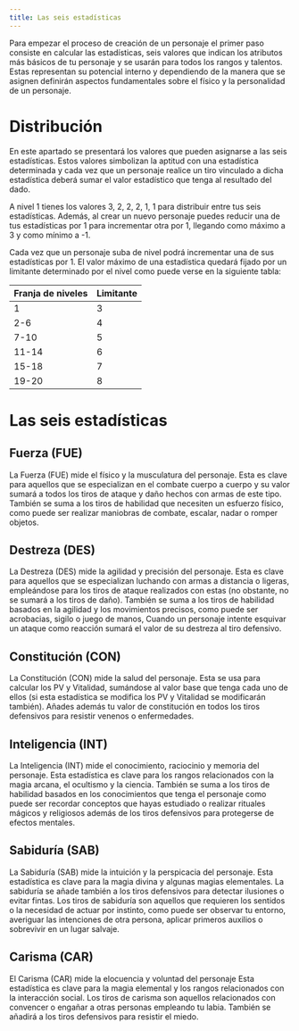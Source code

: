 ```yaml
---
title: Las seis estadísticas
---
```




Para empezar el proceso de creación de un personaje el primer paso consiste en calcular las estadísticas, seis valores que indican los atributos más básicos de tu personaje y se usarán para todos los rangos y talentos. Estas representan su potencial interno y dependiendo de la manera que se asignen definirán aspectos fundamentales sobre el físico y la personalidad de un personaje.

# Distribución

En este apartado se presentará los valores que pueden asignarse a las seis estadísticas. Estos valores simbolizan la aptitud con una estadística determinada y cada vez que un personaje realice un tiro vinculado a dicha estadística deberá sumar el valor estadístico que tenga al resultado del dado.

A nivel 1 tienes los valores 3, 2, 2, 2, 1, 1 para distribuir entre tus seis estadísticas.  Además, al crear un nuevo personaje puedes reducir una de tus estadísticas por 1 para incrementar otra por 1, llegando como máximo a 3 y como mínimo a -1.

Cada vez que un personaje suba de nivel podrá incrementar una de sus estadísticas por 1. El valor máximo de una estadística quedará fijado por un limitante determinado por el nivel como puede verse en la siguiente tabla:

| Franja de niveles | Limitante |
| ----------------- | --------- |
| 1                 | 3         |
| 2-6               | 4         |
| 7-10              | 5         |
| 11-14             | 6         |
| 15-18             | 7         |
| 19-20             | 8         |

# Las seis estadísticas

## **Fuerza** (FUE)

La Fuerza (FUE) mide el físico y la musculatura del personaje. Esta es clave para aquellos que se especializan en el combate cuerpo a cuerpo y su valor sumará a todos los tiros de ataque y daño hechos con armas de este tipo. También se suma a los tiros de habilidad que necesiten un esfuerzo físico, como puede ser realizar maniobras de combate, escalar, nadar o romper objetos.

## **Destreza** (DES) 

La Destreza (DES) mide la agilidad y precisión del personaje. Esta es clave para aquellos que se especializan luchando con armas a distancia o ligeras, empleándose para los tiros de ataque realizados con estas (no obstante, no se sumará a los tiros de daño). También se suma a los tiros de habilidad basados en la agilidad y los movimientos precisos, como puede ser acrobacias, sigilo o juego de manos, Cuando un personaje intente esquivar un ataque como reacción sumará el valor de su destreza al tiro defensivo.

## **Constitución (CON)**  

La Constitución (CON) mide la salud del personaje. Esta se usa para calcular los PV y Vitalidad, sumándose al valor base que tenga cada uno de ellos (si esta estadística se modifica los PV y Vitalidad se modificarán también). Añades además tu valor de constitución en todos los tiros defensivos para resistir venenos o enfermedades. 

## **Inteligencia (INT)**

 La Inteligencia (INT) mide el conocimiento, raciocinio y memoria del personaje. Esta estadística es clave para los rangos relacionados con la magia arcana, el ocultismo y la ciencia. También se suma a los tiros de habilidad basados en los conocimientos que tenga el personaje como puede ser recordar conceptos que hayas estudiado o realizar rituales mágicos y religiosos además de los tiros defensivos para protegerse de efectos mentales.

## **Sabiduría (SAB)** 

La Sabiduría (SAB) mide la intuición y la perspicacia del personaje. Esta estadística es clave para la magia divina y algunas magias elementales. La sabiduría se añade también a los tiros defensivos para detectar ilusiones o evitar fintas. Los tiros de sabiduría son aquellos que requieren los sentidos o la necesidad de actuar por instinto, como puede ser observar tu entorno, averiguar las intenciones de otra persona, aplicar primeros auxilios o sobrevivir en un lugar salvaje.

## **Carisma (CAR)** 

El Carisma (CAR) mide la elocuencia y voluntad del personaje Esta estadística es clave para la magia elemental y los rangos relacionados con la interacción social. Los tiros de carisma son aquellos relacionados con convencer o engañar a otras personas empleando tu labia. También se añadirá a los tiros defensivos para resistir el miedo.



